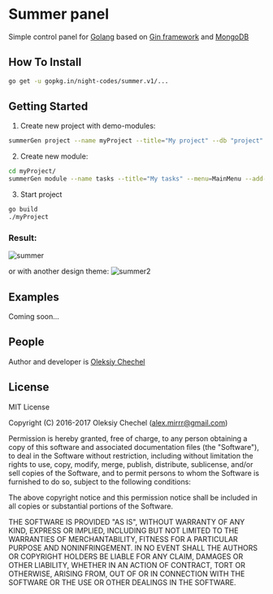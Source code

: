 # Summer panel
Simple control panel for [Golang](https://golang.org/) based on [Gin framework](https://gin-gonic.github.io/gin/) and [MongoDB](https://www.mongodb.com/)
    

## How To Install   
```bash
go get -u gopkg.in/night-codes/summer.v1/...

```


## Getting Started

1) Create new project with demo-modules:
```bash
summerGen project --name myProject --title="My project" --db "project" --port=8080 --views="templates/main" --views-dot="templates/dot" --demo
```
   
    
2) Create new module:
```bash
cd myProject/
summerGen module --name tasks --title="My tasks" --menu=MainMenu --add-sort --add-search --add-pages --add-tabs
```

3) Start project
```bash
go build
./myProject
```

### Result: 
![summer](https://cloud.githubusercontent.com/assets/2770221/21749479/7d293c42-d5d1-11e6-846a-654afbf1288a.png)

or with another design theme:
![summer2](https://cloud.githubusercontent.com/assets/2770221/21749543/008a935a-d5d3-11e6-97ee-fc815c8cdf43.png)

## Examples
Coming soon...
   
   
## People

Author and developer is [Oleksiy Chechel](https://github.com/night-codes)    
   


## License
   
MIT License   
   
Copyright (C) 2016-2017 Oleksiy Chechel (alex.mirrr@gmail.com)   
   
Permission is hereby granted, free of charge, to any person obtaining a copy of this software and associated documentation files (the "Software"), to deal in the Software without restriction, including without limitation the rights to use, copy, modify, merge, publish, distribute, sublicense, and/or sell copies of the Software, and to permit persons to whom the Software is furnished to do so, subject to the following conditions:   
   
The above copyright notice and this permission notice shall be included in all copies or substantial portions of the Software.   
   
THE SOFTWARE IS PROVIDED "AS IS", WITHOUT WARRANTY OF ANY KIND, EXPRESS OR IMPLIED, INCLUDING BUT NOT LIMITED TO THE WARRANTIES OF MERCHANTABILITY, FITNESS FOR A PARTICULAR PURPOSE AND NONINFRINGEMENT. IN NO EVENT SHALL THE AUTHORS OR COPYRIGHT HOLDERS BE LIABLE FOR ANY CLAIM, DAMAGES OR OTHER LIABILITY, WHETHER IN AN ACTION OF CONTRACT, TORT OR OTHERWISE, ARISING FROM, OUT OF OR IN CONNECTION WITH THE SOFTWARE OR THE USE OR OTHER DEALINGS IN THE SOFTWARE.
